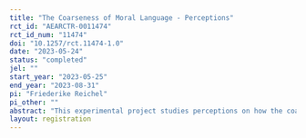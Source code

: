 ```yaml
---
title: "The Coarseness of Moral Language - Perceptions"
rct_id: "AEARCTR-0011474"
rct_id_num: "11474"
doi: "10.1257/rct.11474-1.0"
date: "2023-05-24"
status: "completed"
jel: ""
start_year: "2023-05-25"
end_year: "2023-08-31"
pi: "Friederike Reichel"
pi_other: ""
abstract: "This experimental project studies perceptions on how the coarseness of moral categories affects moral behavior. Perceptions will be compared with actual data from a previous experiment (pre-registered as The Coarseness of Moral Language). The focus will be on the accuracy of people’s perceptions and the amount of information lost due to potential misperceptions."
layout: registration
---
```


